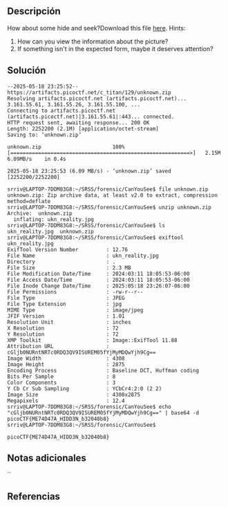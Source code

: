 ## Descripción
How about some hide and seek?Download this file [here](https://artifacts.picoctf.net/c_titan/129/unknown.zip).
Hints:
1. How can you view the information about the picture?
2. If something isn't in the expected form, maybe it deserves attention?

## Solución 

```srriv@LAPTOP-7DDM83G8:~/SRSS/forensic/CanYouSee$ wget https://artifacts.picoctf.net/c_titan/129/unknown.zip
--2025-05-18 23:25:52--  https://artifacts.picoctf.net/c_titan/129/unknown.zip
Resolving artifacts.picoctf.net (artifacts.picoctf.net)... 3.161.55.61, 3.161.55.26, 3.161.55.100, ...
Connecting to artifacts.picoctf.net (artifacts.picoctf.net)|3.161.55.61|:443... connected.
HTTP request sent, awaiting response... 200 OK
Length: 2252200 (2.1M) [application/octet-stream]
Saving to: ‘unknown.zip’

unknown.zip                       100%[==========================================================>]   2.15M  6.09MB/s    in 0.4s

2025-05-18 23:25:53 (6.09 MB/s) - ‘unknown.zip’ saved [2252200/2252200]

srriv@LAPTOP-7DDM83G8:~/SRSS/forensic/CanYouSee$ file unknown.zip
unknown.zip: Zip archive data, at least v2.0 to extract, compression method=deflate
srriv@LAPTOP-7DDM83G8:~/SRSS/forensic/CanYouSee$ unzip unknown.zip
Archive:  unknown.zip
  inflating: ukn_reality.jpg
srriv@LAPTOP-7DDM83G8:~/SRSS/forensic/CanYouSee$ ls
ukn_reality.jpg  unknown.zip
srriv@LAPTOP-7DDM83G8:~/SRSS/forensic/CanYouSee$ exiftool ukn_reality.jpg
ExifTool Version Number         : 12.76
File Name                       : ukn_reality.jpg
Directory                       : .
File Size                       : 2.3 MB
File Modification Date/Time     : 2024:03:11 18:05:53-06:00
File Access Date/Time           : 2024:03:11 18:05:53-06:00
File Inode Change Date/Time     : 2025:05:18 23:26:07-06:00
File Permissions                : -rw-r--r--
File Type                       : JPEG
File Type Extension             : jpg
MIME Type                       : image/jpeg
JFIF Version                    : 1.01
Resolution Unit                 : inches
X Resolution                    : 72
Y Resolution                    : 72
XMP Toolkit                     : Image::ExifTool 11.88
Attribution URL                 : cGljb0NURntNRTc0RDQ3QV9ISUREM05fYjMyMDQwYjh9Cg==
Image Width                     : 4308
Image Height                    : 2875
Encoding Process                : Baseline DCT, Huffman coding
Bits Per Sample                 : 8
Color Components                : 3
Y Cb Cr Sub Sampling            : YCbCr4:2:0 (2 2)
Image Size                      : 4308x2875
Megapixels                      : 12.4
srriv@LAPTOP-7DDM83G8:~/SRSS/forensic/CanYouSee$ echo "cGljb0NURntNRTc0RDQ3QV9ISUREM05fYjMyMDQwYjh9Cg==" | base64 -d
picoCTF{ME74D47A_HIDD3N_b32040b8}
srriv@LAPTOP-7DDM83G8:~/SRSS/forensic/CanYouSee$

```

~~~
picoCTF{ME74D47A_HIDD3N_b32040b8}
~~~


## Notas adicionales 

``

## Referencias
